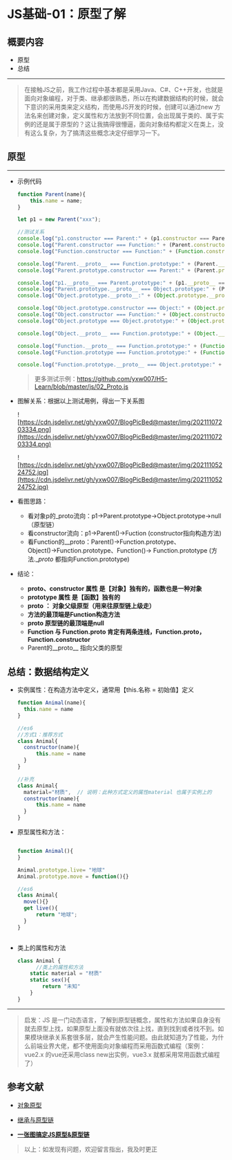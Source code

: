 # JS基础-01：原型了解

## 概要内容

* 原型
* 总结

---

> 在接触JS之前，我工作过程中基本都是采用Java、C#、C++开发，也就是面向对象编程，对于类、继承都很熟悉，所以在构建数据结构的时候，就会下意识的采用类来定义结构，而使用JS开发的时候，创建可以通过new 方法名来创建对象，定义属性和方法放到不同位置，会出现属于类的、属于实例的还是属于原型的？这让我搞得很懵逼，面向对象结构都定义在类上，没有这么复杂，为了搞清这些概念决定仔细学习一下。

## 原型

---

* 示例代码

  ```jsx
  function Parent(name){
      this.name = name;
  }

  let p1 = new Parent("xxx");

  //测试关系
  console.log("p1.constructor === Parent:" + (p1.constructor === Parent));//true
  console.log("Parent.constructor === Function:" + (Parent.constructor === Function));//true
  console.log("Function.constructor === Function:" + (Function.constructor === Function));//true

  console.log("Parent.__proto__ === Function.prototype:" + (Parent.__proto__ === Function.prototype));//true
  console.log("Parent.prototype.constructor === Parent:" + (Parent.prototype.constructor === Parent));//true

  console.log("p1.__proto__ === Parent.prototype:" + (p1.__proto__ === Parent.prototype));//true
  console.log("Parent.prototype.__proto__ === Object.prototype:" + (Parent.prototype.__proto__ === Object.prototype));//true
  console.log("Object.prototype.__proto__:" + (Object.prototype.__proto__));//null

  console.log("Object.prototype.constructor === Object:" + (Object.prototype.constructor === Object));//ture
  console.log("Object.constructor === Function:" + (Object.constructor === Function));//ture
  console.log("Object.prototype === Object.prototype:" + (Object.prototype === Object.prototype));//ture

  console.log("Object.__proto__ === Function.prototype:" + (Object.__proto__ === Function.prototype));//ture

  console.log("Function.__proto__ === Function.prototype:" + (Function.__proto__ === Function.prototype));//ture
  console.log("Function.prototype === Function.prototype:" + (Function.prototype === Function.prototype));//ture

  console.log("Function.prototype.__proto__ === Object.prototype:" + (Function.prototype.__proto__ === Object.prototype));//ture
  ```

  > 更多测试示例：<https://github.com/yxw007/H5-Learn/blob/master/js/02_Proto.js>

* 图解关系：根据以上测试用例，得出一下关系图

  ![https://cdn.jsdelivr.net/gh/yxw007/BlogPicBed@master/img/20211107203334.png](https://cdn.jsdelivr.net/gh/yxw007/BlogPicBed@master/img/20211107203334.png)

  ![https://cdn.jsdelivr.net/gh/yxw007/BlogPicBed@master/img/20211105224752.jpg](https://cdn.jsdelivr.net/gh/yxw007/BlogPicBed@master/img/20211105224752.jpg)

* 看图思路：
  * 看对象p的\_proto流向：p1→Parent.prototype→Object.prototype→null（原型链）
  * 看constructor流向：p1→Parent()→Fuction (constructor指向构造方法)
  * 看Function的\_\_proto：Parent()→Function.prototype、Object()→Function.prototype、Function()→ Function.prototype (方法.\_*proto* 都指向Function.prototype)

* 结论：
  * ****proto**、constructor 属性 是【对象】独有的，函数也是一种对象**
  * **prototype 属性 是【函数】独有的**
  * ****proto** ： 对象父级原型（用来往原型链上级走）**
  * **方法的最顶端是Function构造方法**
  * ****proto** 原型链的最顶端是null**
  * **Function 与 Function.proto 肯定有两条连线，Function.proto，Function.constructor**
  * Parent的\_\_proto\_\_ 指向父类的原型

## 总结：数据结构定义

* 实例属性：在构造方法中定义，通常用【this.名称 = 初始值】定义

  ```jsx
  function Animal(name){
  	this.name = name
  }

  //es6
  //方式1：推荐方式
  class Animal{
  	constructor(name){
  		this.name = name
  	}
  }

  //补充
  class Animal{
  	material="材质",  // 说明：此种方式定义的属性material 也属于实例上的
  	constructor(name){
  		this.name = name
  	}
  }
  ```

* 原型属性和方法：

  ```jsx

  function Animal(){
  }

  Animal.prototype.live= "地球"
  Animal.prototype.move = function(){}

  //es6
  class Animal{
  	move(){}
  	get live(){
        return "地球";
    }
  }
  ```

  ```
  ```

* 类上的属性和方法

  ```jsx
  class Animal {
  		//类上的属性和方法
      static material = "材质"
      static sex(){
          return "未知"
      }
  }
  ```

---

> 启发：JS 是一门动态语言，了解到原型链概念，属性和方法如果自身没有就去原型上找，如果原型上面没有就依次往上找，直到找到或者找不到。如果模块继承关系套很多层，就会产生性能问题。由此就知道为了性能，为什么前端业界大佬，都不使用面向对象编程而采用函数式编程（案例：vue2.x 的vue还采用class new出实例，vue3.x 就都采用常用函数式编程了）

## 参考文献

* [对象原型](https://developer.mozilla.org/zh-CN/docs/Learn/JavaScript/Objects/Object_prototypes)

* [继承与原型链](https://developer.mozilla.org/zh-CN/docs/Web/JavaScript/Inheritance_and_the_prototype_chain)

* [**一张图搞定JS原型&原型链**](https://segmentfault.com/a/1190000021232132)

> 以上：如发现有问题，欢迎留言指出，我及时更正

